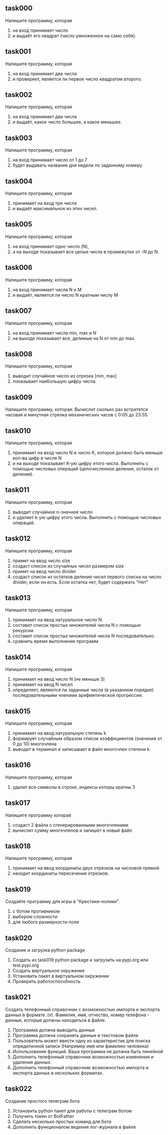 ## task000

Напишите программу, которая

1. на вход принимает число
2. и выдаёт его квадрат (число умноженное на само себя).

## task001

Напишите программу, которая

1. на вход принимает два числа
2. и проверяет, является ли первое число квадратом второго.

## task002

Напишите программу, которая

1. на вход принимает два числа
2. и выдаёт, какое число большее, а какое меньшее.

## task003

Напишите программу, которая

1. на вход принимает число от 1 до 7
2. будет выдавать название дня недели по заданному номеру.

## task004

Напишите программу, которая

1. принимает на вход три числа
2. и выдаёт максимальное из этих чисел.

## task005

Напишите программу, которая

1. на вход принимает одно число (N),
2. а на выходе показывает все целые числа в промежутке от -N до N.

## task006

Напишите программу, которая

1. на вход принимает числа N и M
2. и выдаёт, является ли число N кратным числу M

## task007

Напишите программу, которая

1. на вход принимает числа min, max и N
2. на выходе показывает все, делимые на N от min до max.

## task008

Напишите программу, которая

1. выводит случайное число из отрезка [min, max]
2. показывает наибольшую цифру числа.

## task009

Напишите программу, которая:
Вычислит сколько раз встретятся часовая и минутная стрелка механических часов с 0:05 до 23:55.

## task010

Напишите программу, которая

1. принимает на вход число N и число K, которое должно быть меньше кол-ва цифр в числе N
2. и на выходе показывает K-ую цифру этого числа.
   Выполнить с помощью числовых операций (целочисленное деление, остаток от деления).

## task011

Напишите программу, которая

1. выводит случайное n-значное число
2. и удаляет k-ую цифру этого числа.
   Выполнить с помощью числовых операций.

## task012

Напишите программу, которая

1. примет на ввод число size
2. создаст список из случайных чисел размером size
3. примет на ввод число divider
4. создаст список из остатков деления чисел первого списка на число divider, если он есть. Если остатка нет, будет
   содержать "Нет"

## task013

Напишите программу, которая

1. принимает на ввод натуральное число N.
2. составит список простых множителей числа N с помощью рекурсии.
3. составит список простых множителей числа N последовательно.
4. сравнить время выполнение программ

## task014

Напишите программу, которая

1. принимает на ввод число N (не меньше 3)
2. принимает на ввод N чисел
3. определяет, являются ли заданные числа (в указанном порядке) последовательными членами арифметической прогрессии.

## task015

Напишите программу, которая

1. принимает на ввод натуральную степень k
2. формирует случайным образом список коэффициентов (значения от 0 до 10) многочлена
3. выводит в терминал и записывает в файл многочлен степени k.

## task016

Напишите программу, которая

1. удалит все символы в строке, индексы которы кратны 3

## task017

Напишитe программу которая

1. создаст 2 файла с сгенерированными многочленами
2. вычислит сумму многочленов и запишет в новый файл

## task018

Напишите программу, которая

1. принимает на ввод координаты двух отрезков на числовой прямой
2. находит координаты пересечения отрезков.

## task019

Создайте программу для игры в "Крестики-нолики".

1. с ботом противником
2. выбором сложности
3. для любого размерности поля

## task020

Создание и загрузка python package

1. Создать из task019 python package и загрузить на pypi.org или test.pypi.org
2. Создать виртуальное окружение
3. Установить пакет в виртуальном окружении
4. Проверить работоспособность

## task021

Создать телефонный справочник с возможностью импорта и экспорта данных в
формате .txt. Фамилия, имя, отчество, номер телефона - данные, которые должны находиться в файле.
1. Программа должна выводить данные
2. Программа должна сохранять данные в текстовом файле
3. Пользователь может ввести одну из характеристик для поиска определенной записи
(Например имя или фамилию человека)
4. Использование функций. Ваша программа не должна быть линейной
5. Дополнить телефонный справочник возможностью изменения и удаления данных.
6. Дополнить телефонный справочник возможностью импорта и экспорта данных в нескольких форматах.


## task022

Создание простого телеграм бота
1. Установить python пакет для работы с телеграм ботом
2. Получить токен от BotFather
3. Сделать несколько простых команд для бота
4. Дополнить функционалом ведения лог-журнала в файле